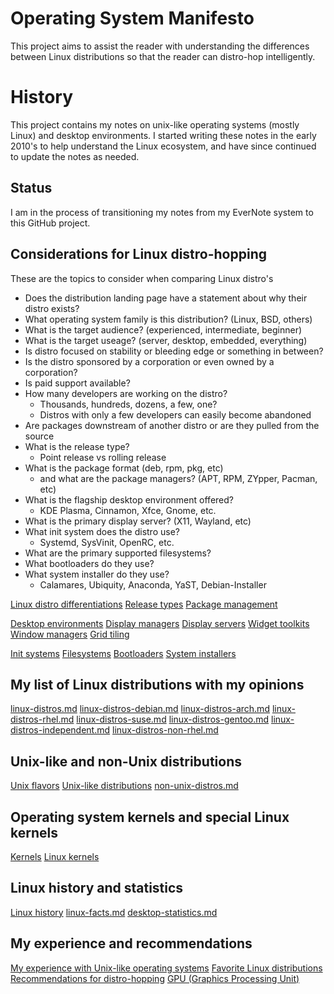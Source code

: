 # Operating System Manifesto

This project aims to assist the reader with understanding the differences between Linux distributions so that the reader can distro-hop intelligently.

# History

This project contains my notes on unix-like operating systems (mostly Linux) and desktop environments.  I started writing these notes in the early 2010's to help understand the Linux ecosystem, and have since continued to update the notes as needed.

## Status

I am in the process of transitioning my notes from my EverNote system to this GitHub project.

## Considerations for Linux distro-hopping

These are the topics to consider when comparing Linux distro's

- Does the distribution landing page have a statement about why their distro exists?
- What operating system family is this distribution? (Linux, BSD, others)
- What is the target audience? (experienced, intermediate, beginner)
- What is the target useage? (server, desktop, embedded, everything)
- Is distro focused on stability or bleeding edge or something in between?
- Is the distro sponsored by a corporation or even owned by a corporation?
- Is paid support available?
- How many developers are working on the distro?
  - Thousands, hundreds, dozens, a few, one?
  - Distros with only a few developers can easily become abandoned
- Are packages downstream of another distro or are they pulled from the source
- What is the release type?
  - Point release vs rolling release
- What is the package format (deb, rpm, pkg, etc) 
  - and what are the package managers? (APT, RPM, ZYpper, Pacman, etc)
- What is the flagship desktop environment offered?
  - KDE Plasma, Cinnamon, Xfce, Gnome, etc.
- What is the primary display server? (X11, Wayland, etc)
- What init system does the distro use? 
  - Systemd, SysVinit, OpenRC, etc.
- What are the primary supported filesystems?
- What bootloaders do they use?
- What system installer do they use?
    - Calamares, Ubiquity, Anaconda, YaST, Debian-Installer


[Linux distro differentiations](considerations.md)
[Release types](release-type.md)
[Package management](package-management.md)

[Desktop environments](desktop-environments.md)
[Display managers](display-managers.md)
[Display servers](display-servers.md)
[Widget toolkits](widget-toolkits.md)
[Window managers](window-managers.md)
[Grid tiling](grid-tiling.md)

[Init systems](init-systems.md)
[Filesystems](filesystems.md)
[Bootloaders](bootloaders.md)
[System installers](system-installers.md)

## My list of Linux distributions with my opinions

[linux-distros.md](linux-distros.md)
[linux-distros-debian.md](linux-distros-debian.md)
[linux-distros-arch.md](linux-distros-arch.md)
[linux-distros-rhel.md](linux-distros-rhel.md)
[linux-distros-suse.md](linux-distros-suse.md)
[linux-distros-gentoo.md](linux-distros-gentoo.md)
[linux-distros-independent.md](linux-distros-independent.md)
[linux-distros-non-rhel.md](linux-distros-non-rhel.md)

## Unix-like and non-Unix distributions

[Unix flavors](unix-flavors.md)
[Unix-like distributions](unix-like-distros.md)
[non-unix-distros.md](non-unix-distros.md)

## Operating system kernels and special Linux kernels

[Kernels](kernels.md)
[Linux kernels](kernels-linux.md)

## Linux history and statistics

[Linux history](linux-history.md)
[linux-facts.md](linux-facts.md)
[desktop-statistics.md](desktop-statistics.md)

## My experience and recommendations

[My experience with Unix-like operating systems](author-experience.md)
[Favorite Linux distributions](author-favorites.md)
[Recommendations for distro-hopping](author-recommendation.md)
[GPU (Graphics Processing Unit)](gpu.md)
